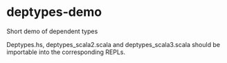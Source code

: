 # deptypes-demo
Short demo of dependent types

Deptypes.hs, deptypes_scala2.scala and deptypes_scala3.scala should be importable into the corresponding REPLs.
